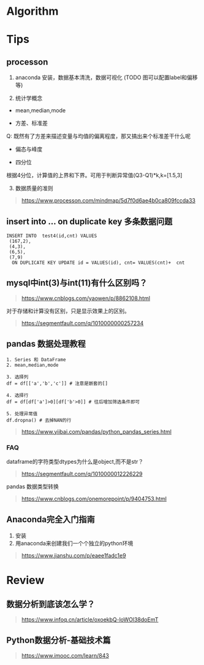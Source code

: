 # Algorithm

# Tips

## processon

1. anaconda
安装，数据基本清洗，数据可视化 (TODO 图可以配置label和偏移等)

2. 统计学概念

* mean,median,mode

* 方差、标准差

Q: 既然有了方差来描述变量与均值的偏离程度，那又搞出来个标准差干什么呢

* 偏态与峰度

* 四分位

根据4分位，计算值的上界和下界。可用于判断异常值(Q3-Q1)*k,k=[1.5,3]

3. 数据质量的准则
> https://www.processon.com/mindmap/5d7f0d6ae4b0ca809fccda33


## insert into ... on duplicate key 多条数据问题

```
INSERT INTO  test4(id,cnt) VALUES
 (167,2),
 (4,3),
 (6,5),
 (7,9)
  ON DUPLICATE KEY UPDATE id = VALUES(id), cnt= VALUES(cnt)+  cnt 
```

## mysql中int(3)与int(11)有什么区别吗？

> https://www.cnblogs.com/yaowen/p/8862108.html

对于存储和计算没有区别，只是显示效果上的区别。

> https://segmentfault.com/q/1010000000257234


## pandas 数据处理教程

```
1. Series 和 DataFrame
2. mean,median,mode

3. 选择列
df = df[['a','b','c']] # 注意是嵌套的[]

4. 选择行
df = df[df['a']>0][df['b'>0]] # 往后增加筛选条件即可

5. 处理异常值
df.dropna() # 去掉NAN的行

```

> https://www.yiibai.com/pandas/python_pandas_series.html

### FAQ

dataframe的字符类型dtypes为什么是object,而不是str？
> https://segmentfault.com/q/1010000012226229

pandas 数据类型转换
> https://www.cnblogs.com/onemorepoint/p/9404753.html

## Anaconda完全入门指南
1. 安装 
2. 用anaconda来创建我们一个个独立的python环境

> https://www.jianshu.com/p/eaee1fadc1e9

# Review

## 数据分析到底该怎么学？

> https://www.infoq.cn/article/oxoekbQ-loWOl38doEmT

## Python数据分析-基础技术篇

> https://www.imooc.com/learn/843

